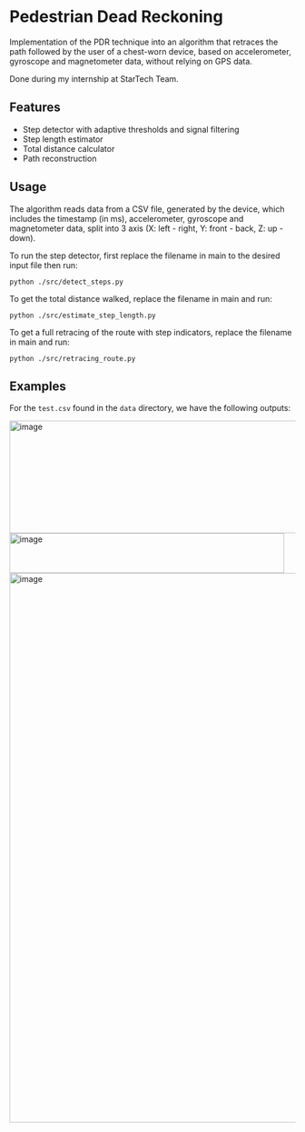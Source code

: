 # Pedestrian Dead Reckoning

Implementation of the PDR technique into an algorithm that retraces the path followed by the user of a chest-worn device, based on accelerometer, gyroscope and magnetometer data, without relying on GPS data.

Done during my internship at StarTech Team.

## Features

- Step detector with adaptive thresholds and signal filtering
- Step length estimator
- Total distance calculator
- Path reconstruction

## Usage

The algorithm reads data from a CSV file, generated by the device, which includes the timestamp (in ms), accelerometer, gyroscope and magnetometer data, split into 3 axis (X: left - right, Y: front - back, Z: up - down).

To run the step detector, first replace the filename in main to the desired input file then run:

```
python ./src/detect_steps.py
```

To get the total distance walked, replace the filename in main and run:

```
python ./src/estimate_step_length.py
```

To get a full retracing of the route with step indicators, replace the filename in main and run:

```
python ./src/retracing_route.py
```


## Examples

For the `test.csv` found in the `data` directory, we have the following outputs:

<img width="522" height="198" alt="image" src="https://github.com/user-attachments/assets/ca9fbf7a-9a56-498f-93f2-e8ba5a89d1bc" />


<img width="484" height="70" alt="image" src="https://github.com/user-attachments/assets/37d239c1-2034-4416-ba0c-9b7ff03b2e32" />


<img width="1875" height="967" alt="image" src="https://github.com/user-attachments/assets/4df10912-ea49-481f-a443-9e3be1ae9c35" />





